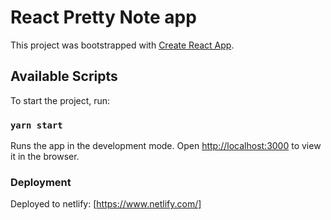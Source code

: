 # React Pretty Note app

This project was bootstrapped with [Create React App](https://github.com/facebook/create-react-app).

## Available Scripts

To start the project, run:
### `yarn start`

Runs the app in the development mode.
Open [http://localhost:3000](http://localhost:3000) to view it in the browser.

### Deployment

Deployed to netlify: [https://www.netlify.com/]